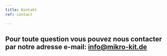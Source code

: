 ```yaml
---
title: Kontakt
ref: contact

---
```


## Pour toute question vous pouvez nous contacter par notre adresse e-mail: <info@mikro-kit.de>
